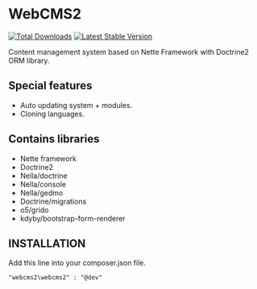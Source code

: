 WebCMS2
=======

[![Total Downloads](https://poser.pugx.org/webcms2/webcms2/downloads.png)](https://packagist.org/packages/webcms2/webcms2)
[![Latest Stable Version](https://poser.pugx.org/webcms2/webcms2/v/stable.png)](https://github.com/webcms2/webcms2/releases)

Content management system based on Nette Framework with Doctrine2 ORM library.

Special features
--------

* Auto updating system + modules.
* Cloning languages.

Contains libraries
------------------

* Nette framework
* Doctrine2
* Nella/doctrine
* Nella/console
* Nella/gedmo
* Doctrine/migrations
* o5/grido
* kdyby/bootstrap-form-renderer

INSTALLATION
------------

Add this line into your composer.json file.

```
"webcms2\webcms2" : "@dev"
```
